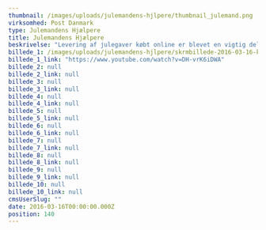 ```yaml
---
thumbnail: /images/uploads/julemandens-hjlpere/thumbnail_julemand.png
virksomhed: Post Danmark
type: Julemandens Hjælpere
title: Julemandens Hjælpere
beskrivelse: "Levering af julegaver købt online er blevet en vigtig del af Post Danmarks forretning, men der er mange konkurrenter om buddet. Post Danmark ville gerne sende en hyggelig hilsen til både danskerne og e-handlerne, der minder alle om hvem, der hjælper julemanden med at få gaverne ud til jul. Post Danmark og Carlsberg Danmark er begge leverandører til den danske jul, så et samarbejde var oplagt, og den ikoniske Tuborg Julebryg-film fik et lille tvist.\n\n"
billede_1: /images/uploads/julemandens-hjlpere/skrmbillede-2016-03-16-kl.-17.22.27.png
billede_1_link: "https://www.youtube.com/watch?v=DH-vrK6iDWA"
billede_2: null
billede_2_link: null
billede_3: null
billede_3_link: null
billede_4: null
billede_4_link: null
billede_5: null
billede_5_link: null
billede_6: null
billede_6_link: null
billede_7: null
billede_7_link: null
billede_8: null
billede_8_link: null
billede_9: null
billede_9_link: null
billede_10: null
billede_10_link: null
cmsUserSlug: ""
date: 2016-03-16T00:00:00.000Z
position: 140
---
```


